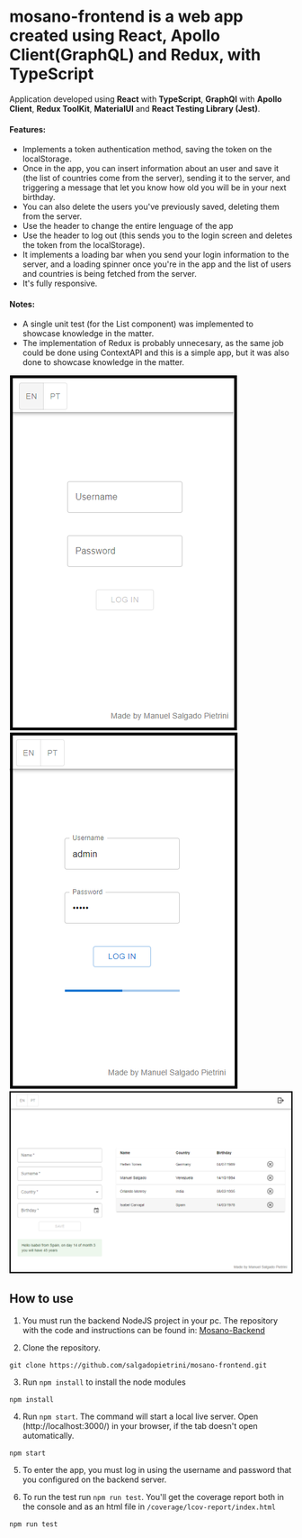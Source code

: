 # mosano-frontend is a web app created using React, Apollo Client(GraphQL) and Redux, with TypeScript

Application developed using **React** with **TypeScript**, **GraphQl** with **Apollo Client**, **Redux ToolKit**, **MaterialUI** and **React Testing Library (Jest)**.

#### Features:

- Implements a token authentication method, saving the token on the localStorage.
- Once in the app, you can insert information about an user and save it (the list of countries come from the server), sending it to the server, and triggering a message that let you know how old you will be in your next birthday.
- You can also delete the users you've previously saved, deleting them from the server.
- Use the header to change the entire lenguage of the app
- Use the header to log out (this sends you to the login screen and deletes the token from the localStorage).
- It implements a loading bar when you send your login information to the server, and a loading spinner once you're in the app and the list of users and countries is being fetched from the server.
- It's fully responsive.

#### Notes:

- A single unit test (for the List component) was implemented to showcase knowledge in the matter.
- The implementation of Redux is probably unnecesary, as the same job could be done using ContextAPI and this is a simple app, but it was also done to showcase knowledge in the matter.

![loggin](/assets/logginvis.png)
![logginloading](/assets/logginloadingvis.png)
![mainview](/assets/mainview.png)

## How to use

1. You must run the backend NodeJS project in your pc. The repository with the code and instructions can be found in: [Mosano-Backend](https://github.com/salgadopietrini/mosano-backend)

2. Clone the repository.

```
git clone https://github.com/salgadopietrini/mosano-frontend.git
```

3. Run `npm install` to install the node modules

```
npm install
```

4. Run `npm start`. The command will start a local live server. Open (http://localhost:3000/) in your browser, if the tab doesn't open automatically.

```
npm start
```

5. To enter the app, you must log in using the username and password that you configured on the backend server.

6. To run the test run `npm run test`. You'll get the coverage report both in the console and as an html file in `/coverage/lcov-report/index.html`

```
npm run test
```
